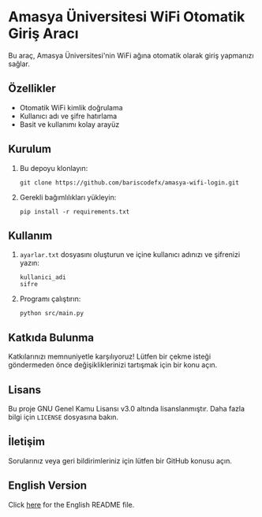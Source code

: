 # Amasya Üniversitesi WiFi Otomatik Giriş Aracı

Bu araç, Amasya Üniversitesi'nin WiFi ağına otomatik olarak giriş yapmanızı sağlar.

## Özellikler

- Otomatik WiFi kimlik doğrulama
- Kullanıcı adı ve şifre hatırlama
- Basit ve kullanımı kolay arayüz

## Kurulum

1. Bu depoyu klonlayın:
   ```
   git clone https://github.com/bariscodefx/amasya-wifi-login.git
   ```
2. Gerekli bağımlılıkları yükleyin:
   ```
   pip install -r requirements.txt
   ```

## Kullanım

1. `ayarlar.txt` dosyasını oluşturun ve içine kullanıcı adınızı ve şifrenizi yazın:
   ```
   kullanici_adi
   sifre
   ```
2. Programı çalıştırın:
   ```
   python src/main.py
   ```

## Katkıda Bulunma

Katkılarınızı memnuniyetle karşılıyoruz! Lütfen bir çekme isteği göndermeden önce değişikliklerinizi tartışmak için bir konu açın.

## Lisans

Bu proje GNU Genel Kamu Lisansı v3.0 altında lisanslanmıştır. Daha fazla bilgi için `LICENSE` dosyasına bakın.

## İletişim

Sorularınız veya geri bildirimleriniz için lütfen bir GitHub konusu açın.

## English Version

Click [here](README_EN.md) for the English README file.

